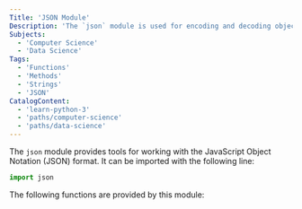 ```yaml
---
Title: 'JSON Module'
Description: 'The `json` module is used for encoding and decoding objects to and from the JSON format.'
Subjects:
  - 'Computer Science'
  - 'Data Science'
Tags:
  - 'Functions'
  - 'Methods'
  - 'Strings'
  - 'JSON'
CatalogContent:
  - 'learn-python-3'
  - 'paths/computer-science'
  - 'paths/data-science'
---
```


The `json` module provides tools for working with the JavaScript Object Notation (JSON) format. It can be imported with the following line:

```py
import json
```

The following functions are provided by this module:
